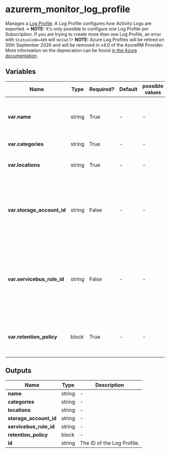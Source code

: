 # azurerm_monitor_log_profile

Manages a [Log Profile](https://docs.microsoft.com/azure/monitoring-and-diagnostics/monitoring-overview-activity-logs#export-the-activity-log-with-a-log-profile). A Log Profile configures how Activity Logs are exported.-> **NOTE:** It's only possible to configure one Log Profile per Subscription. If you are trying to create more than one Log Profile, an error with `StatusCode=409` will occur.!> **NOTE:** Azure Log Profiles will be retired on 30th September 2026 and will be removed in v4.0 of the AzureRM Provider. More information on the deprecation can be found [in the Azure documentation](https://learn.microsoft.com/azure/azure-monitor/essentials/activity-log?tabs=powershell#legacy-collection-methods).

## Variables

| Name | Type | Required? | Default  | possible values | Description |
| ---- | ---- | --------- | -------- | ----------- | ----------- |
| **var.name** | string | True | -  |  -  | The name of the Log Profile. Changing this forces a new resource to be created. | 
| **var.categories** | string | True | -  |  -  | List of categories of the logs. | 
| **var.locations** | string | True | -  |  -  | List of regions for which Activity Log events are stored or streamed. | 
| **var.storage_account_id** | string | False | -  |  -  | The resource ID of the storage account in which the Activity Log is stored. At least one of `storage_account_id` or `servicebus_rule_id` must be set. | 
| **var.servicebus_rule_id** | string | False | -  |  -  | The service bus (or event hub) rule ID of the service bus (or event hub) namespace in which the Activity Log is streamed to. At least one of `storage_account_id` or `servicebus_rule_id` must be set. | 
| **var.retention_policy** | block | True | -  |  -  | A `retention_policy` block. A retention policy for how long Activity Logs are retained in the storage account. | 



## Outputs

| Name | Type | Description |
| ---- | ---- | --------- | 
| **name** | string  | - | 
| **categories** | string  | - | 
| **locations** | string  | - | 
| **storage_account_id** | string  | - | 
| **servicebus_rule_id** | string  | - | 
| **retention_policy** | block  | - | 
| **id** | string  | The ID of the Log Profile. | 